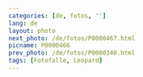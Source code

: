 ```yaml
---
categories: [de, fotos, '']
lang: de
layout: photo
next_photo: /de/fotos/P0000467.html
picname: P0000466
prev_photo: /de/fotos/P0000340.html
tags: [Fotofalle, Leopard]
---
```


